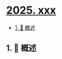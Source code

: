 # [2025. xxx](https://github.com/Tdahuyou/TNotes.leetcode/tree/main/notes/2025.%20xxx)

<!-- region:toc -->

- [1. 📝 概述](#1--概述)

<!-- endregion:toc -->

## 1. 📝 概述
